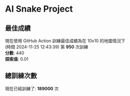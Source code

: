 
# AI Snake Project

## **最佳成績**
現在使用 GitHub Action 訓練最佳成績為在 10x10 的地圖情況下  
(時間 2024-11-25 12:43:39) 第 **950** 次訓練  
**分數**: 440  
**探索值**: 0.01

## 總訓練次數
現在已經訓練了: **189000** 次
